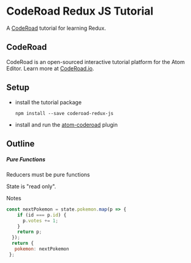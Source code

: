 # CodeRoad Redux JS Tutorial

A [CodeRoad](https://coderoad.github.io) tutorial for learning Redux.

<!-- @import('01') -->
<!-- @import('02') -->
<!-- @import('03') -->
<!-- @import('04') -->
<!-- @import('06') -->
<!-- @import('07') -->
<!-- @import('08') -->
<!-- @import('09') -->


## CodeRoad

CodeRoad is an open-sourced interactive tutorial platform for the Atom Editor. Learn more at [CodeRoad.io](http://coderoad.io).


## Setup

* install the tutorial package

    `npm install --save coderoad-redux-js`

* install and run the [atom-coderoad](https://github.com/coderoad/atom-coderoad) plugin


## Outline

##### Pure Functions

Reducers must be pure functions

State is "read only".

Notes
```js
const nextPokemon = state.pokemon.map(p => {
    if (id === p.id) {
      p.votes += 1;
    }
    return p;
  });
  return {
   pokemon: nextPokemon
 };
 ```
